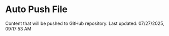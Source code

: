# Auto Push File

Content that will be pushed to GitHub repository.
Last updated: 07/27/2025, 09:17:53 AM